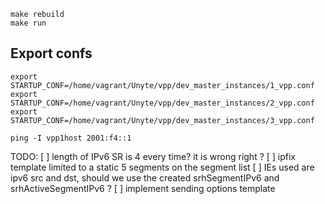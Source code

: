 
```shell
make rebuild
make run
```

## Export confs
```shell
export STARTUP_CONF=/home/vagrant/Unyte/vpp/dev_master_instances/1_vpp.conf
export STARTUP_CONF=/home/vagrant/Unyte/vpp/dev_master_instances/2_vpp.conf
export STARTUP_CONF=/home/vagrant/Unyte/vpp/dev_master_instances/3_vpp.conf
```

```shell
ping -I vpp1host 2001:f4::1
```

TODO:
[ ] length of IPv6 SR is 4 every time? it is wrong right ?
[ ] ipfix template limited to a static 5 segments on the segment list
[ ] IEs used are ipv6 src and dst, should we use the created srhSegmentIPv6 and srhActiveSegmentIPv6 ?
[ ] implement sending options template
